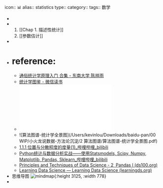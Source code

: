 icon:: 📊
alias:: statistics
type:: 
category:: 
tags:: 数学

-
- 1. [[Chap 1. 描述性统计]]
  2. [[参数估计]]
-
- # reference:
	- [通俗统计学原理入门 合集 - 东南大学 陈祥雨](https://space.bilibili.com/446313875/channel/collectiondetail?sid=288143)
	- [统计学图鉴 - 微信读书]()
	- ![行为科学统计精要](/Users/kevinlou/Desktop/@Study/统计学/行为科学统计精要.pdf)
	- ![算法图谱-统计学全景图](/Users/kevinlou/Downloads/baidu-pan/00 WIP/小火龙说数据-方法论沉淀/2 算法图谱/算法图谱-统计学全景图.pdf)
	- [1.1.1 位置与分散程度的度量(1)_哔哩哔哩_bilibili](https://www.bilibili.com/video/BV1SG4y1n7xg/?p=2)
	- [Python统计与数据分析实战——使用Statsmodels, Scipy, Numpy, Matplotlib, Pandas, Sklearn_哔哩哔哩_bilibili](https://www.bilibili.com/video/BV1SG4y1n7xg/)
	- [Principles and Techniques of Data Science - 2  Pandas I (ds100.org)](https://ds100.org/course-notes/pandas_1/pandas_1.html)
	- [Learning Data Science — Learning Data Science (learningds.org)](https://learningds.org/intro.html)
- 思维导图
  ![mindmap](file://F:\ReposPy\data_sci\datashine-master\content.jpg){:height 3125, :width 778}
-
